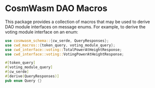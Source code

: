 # CosmWasm DAO Macros

This package provides a collection of macros that may be used to
derive DAO module interfaces on message enums. For example, to derive
the voting module interface on an enum:

```rust
use cosmwasm_schema::{cw_serde, QueryResponses};
use cwd_macros::{token_query, voting_module_query};
use cwd_interface::voting::TotalPowerAtHeightResponse;
use cwd_interface::voting::VotingPowerAtHeightResponse;

#[token_query]
#[voting_module_query]
#[cw_serde]
#[derive(QueryResponses)]
pub enum Query {}
```
